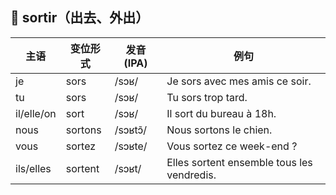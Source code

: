 ## 🚪 sortir（出去、外出）

| 主语   | 变位形式   | 发音 (IPA) | 例句 |
|--------|-------------|------------|------|
| je     | sors        | /sɔʁ/      | Je sors avec mes amis ce soir. |
| tu     | sors        | /sɔʁ/      | Tu sors trop tard. |
| il/elle/on | sort    | /sɔʁ/      | Il sort du bureau à 18h. |
| nous   | sortons     | /sɔʁtɔ̃/    | Nous sortons le chien. |
| vous   | sortez      | /sɔʁte/     | Vous sortez ce week-end ? |
| ils/elles | sortent | /sɔʁt/      | Elles sortent ensemble tous les vendredis. |
